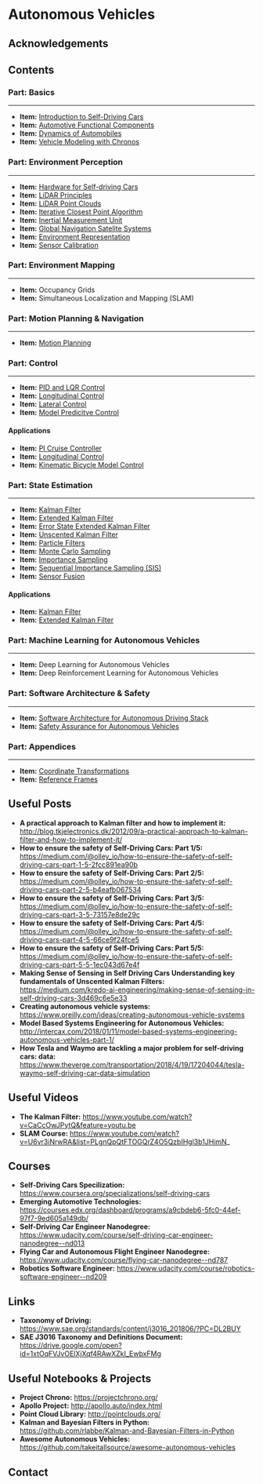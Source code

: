 # Autonomous Vehicles

## Acknowledgements

## Contents

### Part: Basics
-----

- **Item:** <a href="autonomous_vehicles_notes/intro_notes/notes.pdf">Introduction to Self-Driving Cars</a>
- **Item:** <a href="#">Automotive Functional Components</a>
- **Item:** <a href="autonomous_vehicles_notes/vehicle_dynamics_notes/notes.pdf">Dynamics of Automobiles</a>
- **Item:** <a href="autonomous_vehicles_notes/vehicle_modeling_chronos_notes/notes.pdf">Vehicle Modeling with Chronos</a>


### Part: Environment Perception
-----
- **Item:** <a href="autonomous_vehicles_notes/hardware_notes/notes.pdf">Hardware for Self-driving Cars</a>
- **Item:** <a href="autonomous_vehicles_notes/hardware_notes/notes.pdf">LiDAR Principles</a>
- **Item:** <a href="autonomous_vehicles_notes/hardware_notes/notes.pdf">LiDAR Point Clouds</a>
- **Item:** <a href="autonomous_vehicles_notes/hardware_notes/notes.pdf">Iterative Closest Point Algorithm</a>
- **Item:** <a href="autonomous_vehicles_notes/hardware_notes/notes.pdf">Inertial Measurement Unit</a>
- **Item:** <a href="autonomous_vehicles_notes/hardware_notes/notes.pdf">Global Navigation Satelite Systems</a>
- **Item:** <a href="autonomous_vehicles_notes/environment_representation_notes/notes.pdf">Environment Representation</a>
- **Item:** <a href="autonomous_vehicles_notes/hardware_notes/notes.pdf">Sensor Calibration</a>

### Part: Environment Mapping
-----

- **Item:** Occupancy Grids
- **Item:** Simultaneous Localization and Mapping (SLAM)

### Part: Motion Planning & Navigation
-----

- **Item:** <a href="autonomous_vehicles_notes/motion_planning_notes/notes.pdf">Motion Planning</a>

### Part: Control
-----

- **Item:** <a href="#">PID and LQR Control</a>
- **Item:** <a href="autonomous_vehicles_notes/longitudinal_control_notes/notes.pdf">Longitudinal Control</a>
- **Item:** <a href="autonomous_vehicles_notes/lateral_control_notes/notes.pdf">Lateral Control</a>
- **Item:** <a href="#">Model Predicitve Control</a>

#### Applications

- **Item:** <a href="simulator/applications/pi_cruise_controller.py">PI Cruise Controller</a>
- **Item:** <a href="simulator/application_notebooks/longitudinal_vehicle_model.ipynb">Longitudinal Control</a>
- **Item:** <a href="simulator/application_notebooks/kinematic_bicycle_model.ipynb">Kinematic Bicycle Model Control</a>


### Part: State Estimation
-----

- **Item:** <a href="autonomous_vehicles_notes/kalman_filters_notes/notes.pdf">Kalman Filter</a>
- **Item:** <a href="autonomous_vehicles_notes/kalman_filters_notes/notes.pdf">Extended Kalman Filter</a>
- **Item:** <a href="autonomous_vehicles_notes/kalman_filters_notes/notes.pdf">Error State Extended Kalman Filter</a>
- **Item:** <a href="autonomous_vehicles_notes/kalman_filters_notes/notes.pdf">Unscented Kalman Filter</a>
- **Item:** <a href="autonomous_vehicles_notes/particle_filters_notes/notes.pdf">Particle Filters</a>
- **Item:** <a href="autonomous_vehicles_notes/particle_filters_notes/notes.pdf">Monte Carlo Sampling</a>
- **Item:** <a href="autonomous_vehicles_notes/particle_filters_notes/notes.pdf">Importance Sampling</a>
- **Item:** <a href="autonomous_vehicles_notes/particle_filters_notes/notes.pdf">Sequential Importance Sampling (SIS)</a>
- **Item:** <a href="autonomous_vehicles_notes/sensor_fusion_notes/notes.pdf">Sensor Fusion</a>

#### Applications

- **Item:** <a href="simulator/applications/linear_kalman_filter_1.py">Kalman Filter</a>
- **Item:** <a href="simulator/applications/ekg_1.py">Extended Kalman Filter</a>

### Part: Machine Learning for Autonomous Vehicles
-----

- **Item:** Deep Learning for Autonomous Vehicles
- **Item:** Deep Reinforcement Learning for Autonomous Vehicles

### Part: Software Architecture & Safety
-----

- **Item:** <a href="autonomous_vehicles_notes/software_architecture_notes/notes.pdf">Software Architecture for Autonomous Driving Stack</a>
- **Item:** <a href="autonomous_vehicles_notes/safety_notes/notes.pdf">Safety Assurance for Autonomous Vehicles</a>

### Part: Appendices
-----

- **Item:** <a href="autonomous_vehicles_notes/appendices/notes.pdf">Coordinate Transformations</a>
- **Item:** <a href="autonomous_vehicles_notes/appendices/notes.pdf">Reference Frames</a>

## Useful Posts

- **A practical approach to Kalman filter and how to implement it:** http://blog.tkjelectronics.dk/2012/09/a-practical-approach-to-kalman-filter-and-how-to-implement-it/
- **How to ensure the safety of Self-Driving Cars: Part 1/5:** https://medium.com/@olley_io/how-to-ensure-the-safety-of-self-driving-cars-part-1-5-2fcc891ea90b
- **How to ensure the safety of Self-Driving Cars: Part 2/5:** https://medium.com/@olley_io/how-to-ensure-the-safety-of-self-driving-cars-part-2-5-b4eafb067534
- **How to ensure the safety of Self-Driving Cars: Part 3/5:** https://medium.com/@olley_io/how-to-ensure-the-safety-of-self-driving-cars-part-3-5-73157e8de29c
- **How to ensure the safety of Self-Driving Cars: Part 4/5:** https://medium.com/@olley_io/how-to-ensure-the-safety-of-self-driving-cars-part-4-5-66ce9f24fce5
- **How to ensure the safety of Self-Driving Cars: Part 5/5:** https://medium.com/@olley_io/how-to-ensure-the-safety-of-self-driving-cars-part-5-5-1ec043d67e4f
- **Making Sense of Sensing in Self Driving Cars Understanding key fundamentals of Unscented Kalman Filters:** https://medium.com/kredo-ai-engineering/making-sense-of-sensing-in-self-driving-cars-3d469c6e5e33
- **Creating autonomous vehicle systems:** https://www.oreilly.com/ideas/creating-autonomous-vehicle-systems
- **Model Based Systems Engineering for Autonomous Vehicles:** http://intercax.com/2018/01/11/model-based-systems-engineering-autonomous-vehicles-part-1/
- **How Tesla and Waymo are tackling a major problem for self-driving cars: data:**  https://www.theverge.com/transportation/2018/4/19/17204044/tesla-waymo-self-driving-car-data-simulation

## Useful Videos

- **The Kalman Filter:** https://www.youtube.com/watch?v=CaCcOwJPytQ&feature=youtu.be
- **SLAM Course:** https://www.youtube.com/watch?v=U6vr3iNrwRA&list=PLgnQpQtFTOGQrZ4O5QzbIHgl3b1JHimN_

## Courses

- **Self-Driving Cars Specilization:** https://www.coursera.org/specializations/self-driving-cars
- **Emerging Automotive Technologies:** https://courses.edx.org/dashboard/programs/a9cbdeb6-5fc0-44ef-97f7-9ed605a149db/
- **Self-Driving Car Engineer Nanodegree:** https://www.udacity.com/course/self-driving-car-engineer-nanodegree--nd013
- **Flying Car and Autonomous Flight Engineer Nanodegree:** https://www.udacity.com/course/flying-car-nanodegree--nd787
- **Robotics Software Engineer:** https://www.udacity.com/course/robotics-software-engineer--nd209

## Links

- **Taxonomy of Driving:** https://www.sae.org/standards/content/j3016_201806/?PC=DL2BUY
- **SAE J3016 Taxonomy and Definitions Document:** https://drive.google.com/open?id=1xtOqFVJvOElXjXqf4RAwXZkI_EwbxFMg

## Useful Notebooks & Projects

- **Project Chrono:** https://projectchrono.org/
- **Apollo Project:**  http://apollo.auto/index.html
- **Point Cloud Library:** http://pointclouds.org/
- **Kalman and Bayesian Filters in Python:** https://github.com/rlabbe/Kalman-and-Bayesian-Filters-in-Python
- **Awesome Autonomous Vehicles:** https://github.com/takeitallsource/awesome-autonomous-vehicles

## Contact


